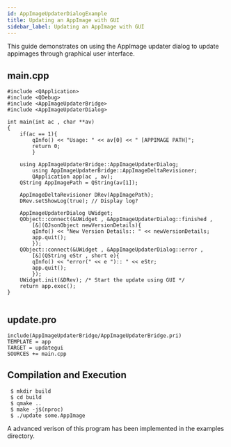 ```yaml
---
id: AppImageUpdaterDialogExample
title: Updating an AppImage with GUI
sidebar_label: Updating an AppImage with GUI
---
```


This guide demonstrates on using the AppImage updater dialog to update appimages through 
graphical user interface.

## main.cpp

```
#include <QApplication>
#include <QDebug>
#include <AppImageUpdaterBridge>
#include <AppImageUpdaterDialog>

int main(int ac , char **av)
{
	if(ac == 1){
		qInfo() << "Usage: " << av[0] << " [APPIMAGE PATH]";
		return 0;	
        }
	
	using AppImageUpdaterBridge::AppImageUpdaterDialog;
        using AppImageUpdaterBridge::AppImageDeltaRevisioner;
        QApplication app(ac , av);
 	QString AppImagePath = QString(av[1]);

	AppImageDeltaRevisioner DRev(AppImagePath);
	DRev.setShowLog(true); // Display log?
	
	AppImageUpdaterDialog UWidget;
	QObject::connect(&UWidget , &AppImageUpdaterDialog::finished ,
        [&](QJsonObject newVersionDetails){
		qInfo() << "New Version Details:: " << newVersionDetails;
		app.quit();
        });
	QObject::connect(&UWidget , &AppImageUpdaterDialog::error ,
        [&](QString eStr , short e){
		qInfo() << "error(" << e "):: " << eStr;
		app.quit();
        });	
	UWidget.init(&DRev); /* Start the update using GUI */
	return app.exec();
}
 
```

## update.pro

```
include(AppImageUpdaterBridge/AppImageUpdaterBridge.pri)
TEMPLATE = app
TARGET = updategui
SOURCES += main.cpp
```

## Compilation and Execution

```
 $ mkdir build
 $ cd build
 $ qmake ..
 $ make -j$(nproc)
 $ ./update some.AppImage
```

A advanced verison of this program has been implemented in the examples directory.
